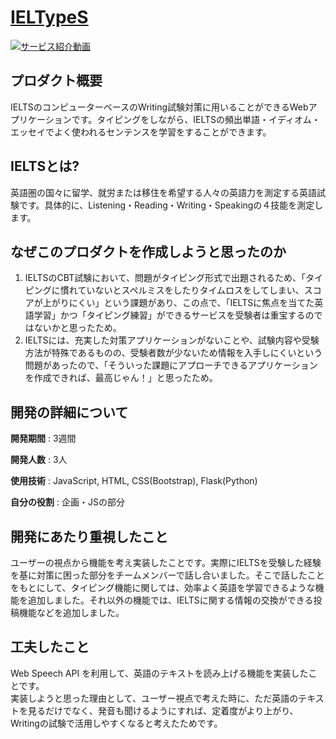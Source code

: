 # [IELTypeS](https://ieltypes.herokuapp.com)

[![サービス紹介動画](./static/images/IELTYPES.png)](https://youtu.be/94p8B0j1kKM)

## プロダクト概要
IELTSのコンピューターベースのWriting試験対策に用いることができるWebアプリケーションです。タイピングをしながら、IELTSの頻出単語・イディオム・エッセイでよく使われるセンテンスを学習をすることができます。

## IELTSとは?
英語圏の国々に留学、就労または移住を希望する人々の英語力を測定する英語試験です。具体的に、Listening・Reading・Writing・Speakingの４技能を測定します。

## なぜこのプロダクトを作成しようと思ったのか
1. IELTSのCBT試験において、問題がタイピング形式で出題されるため、「タイピングに慣れていないとスペルミスをしたりタイムロスをしてしまい、スコアが上がりにくい」という課題があり、この点で、「IELTSに焦点を当てた英語学習」かつ「タイピング練習」ができるサービスを受験者は重宝するのではないかと思ったため。  
2. IELTSには、充実した対策アプリケーションがないことや、試験内容や受験方法が特殊であるものの、受験者数が少ないため情報を入手しにくいという問題があったので、「そういった課題にアプローチできるアプリケーションを作成できれば、最高じゃん！」と思ったため。

## 開発の詳細について
**開発期間** : 3週間

**開発人数** : 3人

**使用技術** : JavaScript, HTML, CSS(Bootstrap), Flask(Python)

**自分の役割** : 企画・JSの部分

## 開発にあたり重視したこと
ユーザーの視点から機能を考え実装したことです。実際にIELTSを受験した経験を基に対策に困った部分をチームメンバーで話し合いました。そこで話したことをもとにして、タイピング機能に関しては、効率よく英語を学習できるような機能を追加しました。それ以外の機能では、IELTSに関する情報の交換ができる投稿機能などを追加しました。

## 工夫したこと
Web Speech API を利用して、英語のテキストを読み上げる機能を実装したことです。  
実装しようと思った理由として、ユーザー視点で考えた時に、ただ英語のテキストを見るだけでなく、発音も聞けるようにすれば、定着度がより上がり、Writingの試験で活用しやすくなると考えたためです。
